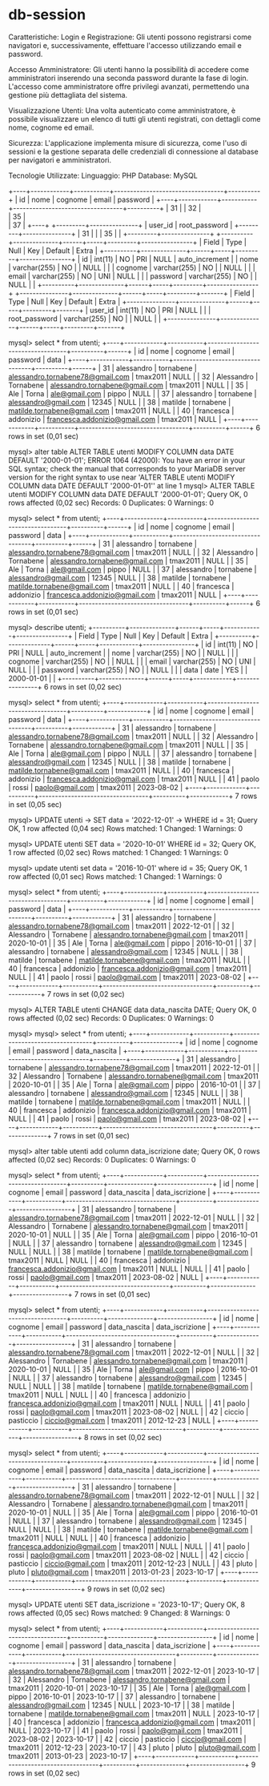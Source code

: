 # db-session
Caratteristiche:
Login e Registrazione: Gli utenti possono registrarsi come navigatori e, successivamente, effettuare l'accesso utilizzando email e password.

Accesso Amministratore: Gli utenti hanno la possibilità di accedere come amministratori inserendo una seconda password durante la fase di login. L'accesso come amministratore offre privilegi avanzati, permettendo una gestione più dettagliata del sistema.

Visualizzazione Utenti: Una volta autenticato come amministratore, è possibile visualizzare un elenco di tutti gli utenti registrati, con dettagli come nome, cognome ed email.

Sicurezza: L'applicazione implementa misure di sicurezza, come l'uso di sessioni e la gestione separata delle credenziali di connessione al database per navigatori e amministratori.

Tecnologie Utilizzate:
Linguaggio: PHP
Database: MySQL

+----+------------+-----------+----------------------------------+----------+
| id | nome       | cognome   | email                            | password |
+----+------------+-----------+----------------------------------+----------+
| 31 | 
| 32 |  
| 35 |    
| 37 | 
+----+
+---------+---------------+
| user_id | root_password |
+---------+---------------+
|      31 |               |
|      35 |               |
+---------+---------------+
+----------+--------------+------+-----+---------+----------------+
| Field    | Type         | Null | Key | Default | Extra          |
+----------+--------------+------+-----+---------+----------------+
| id       | int(11)      | NO   | PRI | NULL    | auto_increment |
| nome     | varchar(255) | NO   |     | NULL    |                |
| cognome  | varchar(255) | NO   |     | NULL    |                |
| email    | varchar(255) | NO   | UNI | NULL    |                |
| password | varchar(255) | NO   |     | NULL    |                |
+----------+--------------+------+-----+---------+----------------+
+---------------+--------------+------+-----+---------+-------+
| Field         | Type         | Null | Key | Default | Extra |
+---------------+--------------+------+-----+---------+-------+
| user_id       | int(11)      | NO   | PRI | NULL    |       |
| root_password | varchar(255) | NO   |     | NULL    |       |
+---------------+--------------+------+-----+---------+-------+


mysql> select * from utenti;
+----+------------+-----------+----------------------------------+----------+------+
| id | nome       | cognome   | email                            | password | data |
+----+------------+-----------+----------------------------------+----------+------+
| 31 | alessandro | tornabene | alessandro.tornabene78@gmail.com | tmax2011 | NULL |
| 32 | Alessandro | Tornabene | alessandro.tornabene@gmail.com   | tmax2011 | NULL |
| 35 | Ale        | Torna     | ale@gmail.com                    | pippo    | NULL |
| 37 | alessandro | tornabene | alessandro@gmail.com             | 12345    | NULL |
| 38 | matilde    | tornabene | matilde.tornabene@gmail.com      | tmax2011 | NULL |
| 40 | francesca  | addonizio | francesca.addonizio@gmail.com    | tmax2011 | NULL |
+----+------------+-----------+----------------------------------+----------+------+
6 rows in set (0,01 sec)

mysql> alter table ALTER TABLE utenti MODIFY COLUMN data DATE DEFAULT '2000-01-01';
ERROR 1064 (42000): You have an error in your SQL syntax; check the manual that corresponds to your MariaDB server version for the right syntax to use near 'ALTER TABLE utenti MODIFY COLUMN data DATE DEFAULT '2000-01-01'' at line 1
mysql> ALTER TABLE utenti MODIFY COLUMN data DATE DEFAULT '2000-01-01';
Query OK, 0 rows affected (0,02 sec)
Records: 0  Duplicates: 0  Warnings: 0

mysql> select * from utenti;
+----+------------+-----------+----------------------------------+----------+------+
| id | nome       | cognome   | email                            | password | data |
+----+------------+-----------+----------------------------------+----------+------+
| 31 | alessandro | tornabene | alessandro.tornabene78@gmail.com | tmax2011 | NULL |
| 32 | Alessandro | Tornabene | alessandro.tornabene@gmail.com   | tmax2011 | NULL |
| 35 | Ale        | Torna     | ale@gmail.com                    | pippo    | NULL |
| 37 | alessandro | tornabene | alessandro@gmail.com             | 12345    | NULL |
| 38 | matilde    | tornabene | matilde.tornabene@gmail.com      | tmax2011 | NULL |
| 40 | francesca  | addonizio | francesca.addonizio@gmail.com    | tmax2011 | NULL |
+----+------------+-----------+----------------------------------+----------+------+
6 rows in set (0,01 sec)

mysql> describe utenti;
+----------+--------------+------+-----+------------+----------------+
| Field    | Type         | Null | Key | Default    | Extra          |
+----------+--------------+------+-----+------------+----------------+
| id       | int(11)      | NO   | PRI | NULL       | auto_increment |
| nome     | varchar(255) | NO   |     | NULL       |                |
| cognome  | varchar(255) | NO   |     | NULL       |                |
| email    | varchar(255) | NO   | UNI | NULL       |                |
| password | varchar(255) | NO   |     | NULL       |                |
| data     | date         | YES  |     | 2000-01-01 |                |
+----------+--------------+------+-----+------------+----------------+
6 rows in set (0,02 sec)

mysql> select * from utenti;
+----+------------+-----------+----------------------------------+----------+------------+
| id | nome       | cognome   | email                            | password | data       |
+----+------------+-----------+----------------------------------+----------+------------+
| 31 | alessandro | tornabene | alessandro.tornabene78@gmail.com | tmax2011 | NULL       |
| 32 | Alessandro | Tornabene | alessandro.tornabene@gmail.com   | tmax2011 | NULL       |
| 35 | Ale        | Torna     | ale@gmail.com                    | pippo    | NULL       |
| 37 | alessandro | tornabene | alessandro@gmail.com             | 12345    | NULL       |
| 38 | matilde    | tornabene | matilde.tornabene@gmail.com      | tmax2011 | NULL       |
| 40 | francesca  | addonizio | francesca.addonizio@gmail.com    | tmax2011 | NULL       |
| 41 | paolo      | rossi     | paolo@gmail.com                  | tmax2011 | 2023-08-02 |
+----+------------+-----------+----------------------------------+----------+------------+
7 rows in set (0,05 sec)


mysql> UPDATE utenti 
    -> SET data = '2022-12-01' 
    -> WHERE id = 31;
Query OK, 1 row affected (0,04 sec)
Rows matched: 1  Changed: 1  Warnings: 0

mysql> UPDATE utenti  SET data = '2020-10-01'  WHERE id = 32;
Query OK, 1 row affected (0,02 sec)
Rows matched: 1  Changed: 1  Warnings: 0

mysql> update utenti set data = '2016-10-01' where id = 35;
Query OK, 1 row affected (0,01 sec)
Rows matched: 1  Changed: 1  Warnings: 0

mysql> select * from utenti;
+----+------------+-----------+----------------------------------+----------+------------+
| id | nome       | cognome   | email                            | password | data       |
+----+------------+-----------+----------------------------------+----------+------------+
| 31 | alessandro | tornabene | alessandro.tornabene78@gmail.com | tmax2011 | 2022-12-01 |
| 32 | Alessandro | Tornabene | alessandro.tornabene@gmail.com   | tmax2011 | 2020-10-01 |
| 35 | Ale        | Torna     | ale@gmail.com                    | pippo    | 2016-10-01 |
| 37 | alessandro | tornabene | alessandro@gmail.com             | 12345    | NULL       |
| 38 | matilde    | tornabene | matilde.tornabene@gmail.com      | tmax2011 | NULL       |
| 40 | francesca  | addonizio | francesca.addonizio@gmail.com    | tmax2011 | NULL       |
| 41 | paolo      | rossi     | paolo@gmail.com                  | tmax2011 | 2023-08-02 |
+----+------------+-----------+----------------------------------+----------+------------+
7 rows in set (0,02 sec)

mysql> ALTER TABLE utenti CHANGE data data_nascita DATE;
Query OK, 0 rows affected (0,02 sec)
Records: 0  Duplicates: 0  Warnings: 0

mysql> 
mysql> select * from utenti;
+----+------------+-----------+----------------------------------+----------+--------------+
| id | nome       | cognome   | email                            | password | data_nascita |
+----+------------+-----------+----------------------------------+----------+--------------+
| 31 | alessandro | tornabene | alessandro.tornabene78@gmail.com | tmax2011 | 2022-12-01   |
| 32 | Alessandro | Tornabene | alessandro.tornabene@gmail.com   | tmax2011 | 2020-10-01   |
| 35 | Ale        | Torna     | ale@gmail.com                    | pippo    | 2016-10-01   |
| 37 | alessandro | tornabene | alessandro@gmail.com             | 12345    | NULL         |
| 38 | matilde    | tornabene | matilde.tornabene@gmail.com      | tmax2011 | NULL         |
| 40 | francesca  | addonizio | francesca.addonizio@gmail.com    | tmax2011 | NULL         |
| 41 | paolo      | rossi     | paolo@gmail.com                  | tmax2011 | 2023-08-02   |
+----+------------+-----------+----------------------------------+----------+--------------+
7 rows in set (0,01 sec)

mysql> alter table utenti add  column data_iscrizione date;
Query OK, 0 rows affected (0,02 sec)
Records: 0  Duplicates: 0  Warnings: 0

mysql> select * from utenti;
+----+------------+-----------+----------------------------------+----------+--------------+-----------------+
| id | nome       | cognome   | email                            | password | data_nascita | data_iscrizione |
+----+------------+-----------+----------------------------------+----------+--------------+-----------------+
| 31 | alessandro | tornabene | alessandro.tornabene78@gmail.com | tmax2011 | 2022-12-01   | NULL            |
| 32 | Alessandro | Tornabene | alessandro.tornabene@gmail.com   | tmax2011 | 2020-10-01   | NULL            |
| 35 | Ale        | Torna     | ale@gmail.com                    | pippo    | 2016-10-01   | NULL            |
| 37 | alessandro | tornabene | alessandro@gmail.com             | 12345    | NULL         | NULL            |
| 38 | matilde    | tornabene | matilde.tornabene@gmail.com      | tmax2011 | NULL         | NULL            |
| 40 | francesca  | addonizio | francesca.addonizio@gmail.com    | tmax2011 | NULL         | NULL            |
| 41 | paolo      | rossi     | paolo@gmail.com                  | tmax2011 | 2023-08-02   | NULL            |
+----+------------+-----------+----------------------------------+----------+--------------+-----------------+
7 rows in set (0,01 sec)

mysql> select * from utenti;
+----+------------+-----------+----------------------------------+----------+--------------+-----------------+
| id | nome       | cognome   | email                            | password | data_nascita | data_iscrizione |
+----+------------+-----------+----------------------------------+----------+--------------+-----------------+
| 31 | alessandro | tornabene | alessandro.tornabene78@gmail.com | tmax2011 | 2022-12-01   | NULL            |
| 32 | Alessandro | Tornabene | alessandro.tornabene@gmail.com   | tmax2011 | 2020-10-01   | NULL            |
| 35 | Ale        | Torna     | ale@gmail.com                    | pippo    | 2016-10-01   | NULL            |
| 37 | alessandro | tornabene | alessandro@gmail.com             | 12345    | NULL         | NULL            |
| 38 | matilde    | tornabene | matilde.tornabene@gmail.com      | tmax2011 | NULL         | NULL            |
| 40 | francesca  | addonizio | francesca.addonizio@gmail.com    | tmax2011 | NULL         | NULL            |
| 41 | paolo      | rossi     | paolo@gmail.com                  | tmax2011 | 2023-08-02   | NULL            |
| 42 | ciccio     | pasticcio | ciccio@gmail.com                 | tmax2011 | 2012-12-23   | NULL            |
+----+------------+-----------+----------------------------------+----------+--------------+-----------------+
8 rows in set (0,02 sec)

mysql> select * from utenti;
+----+------------+-----------+----------------------------------+----------+--------------+-----------------+
| id | nome       | cognome   | email                            | password | data_nascita | data_iscrizione |
+----+------------+-----------+----------------------------------+----------+--------------+-----------------+
| 31 | alessandro | tornabene | alessandro.tornabene78@gmail.com | tmax2011 | 2022-12-01   | NULL            |
| 32 | Alessandro | Tornabene | alessandro.tornabene@gmail.com   | tmax2011 | 2020-10-01   | NULL            |
| 35 | Ale        | Torna     | ale@gmail.com                    | pippo    | 2016-10-01   | NULL            |
| 37 | alessandro | tornabene | alessandro@gmail.com             | 12345    | NULL         | NULL            |
| 38 | matilde    | tornabene | matilde.tornabene@gmail.com      | tmax2011 | NULL         | NULL            |
| 40 | francesca  | addonizio | francesca.addonizio@gmail.com    | tmax2011 | NULL         | NULL            |
| 41 | paolo      | rossi     | paolo@gmail.com                  | tmax2011 | 2023-08-02   | NULL            |
| 42 | ciccio     | pasticcio | ciccio@gmail.com                 | tmax2011 | 2012-12-23   | NULL            |
| 43 | pluto      | pluto     | pluto@gmail.com                  | tmax2011 | 2013-01-23   | 2023-10-17      |
+----+------------+-----------+----------------------------------+----------+--------------+-----------------+
9 rows in set (0,02 sec)

mysql> UPDATE utenti SET data_iscrizione = '2023-10-17';
Query OK, 8 rows affected (0,05 sec)
Rows matched: 9  Changed: 8  Warnings: 0

mysql> select * from utenti;
+----+------------+-----------+----------------------------------+----------+--------------+-----------------+
| id | nome       | cognome   | email                            | password | data_nascita | data_iscrizione |
+----+------------+-----------+----------------------------------+----------+--------------+-----------------+
| 31 | alessandro | tornabene | alessandro.tornabene78@gmail.com | tmax2011 | 2022-12-01   | 2023-10-17      |
| 32 | Alessandro | Tornabene | alessandro.tornabene@gmail.com   | tmax2011 | 2020-10-01   | 2023-10-17      |
| 35 | Ale        | Torna     | ale@gmail.com                    | pippo    | 2016-10-01   | 2023-10-17      |
| 37 | alessandro | tornabene | alessandro@gmail.com             | 12345    | NULL         | 2023-10-17      |
| 38 | matilde    | tornabene | matilde.tornabene@gmail.com      | tmax2011 | NULL         | 2023-10-17      |
| 40 | francesca  | addonizio | francesca.addonizio@gmail.com    | tmax2011 | NULL         | 2023-10-17      |
| 41 | paolo      | rossi     | paolo@gmail.com                  | tmax2011 | 2023-08-02   | 2023-10-17      |
| 42 | ciccio     | pasticcio | ciccio@gmail.com                 | tmax2011 | 2012-12-23   | 2023-10-17      |
| 43 | pluto      | pluto     | pluto@gmail.com                  | tmax2011 | 2013-01-23   | 2023-10-17      |
+----+------------+-----------+----------------------------------+----------+--------------+-----------------+
9 rows in set (0,02 sec)
